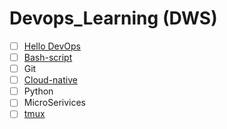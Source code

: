 # Devops_Learning (DWS)
- [ ] [Hello DevOps](https://github.com/mohrez021/Devops_Learning/wiki/Hello-devops)
- [ ] [Bash-script](https://github.com/mohrez021/Devops_Learning/wiki/bash-script)
- [ ] Git
- [ ] [Cloud-native](https://github.com/mohrez021/Devops_Learning/wiki/cloud-native)
- [ ] Python
- [ ] MicroSerivices
- [ ] [tmux](https://github.com/mohrez021/Devops_Learning/wiki/tmux)
